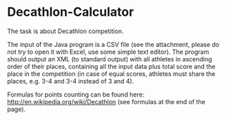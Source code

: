 # Decathlon-Calculator


The task is about Decathlon competition.

 

The input of the Java program is a CSV file (see the attachment, please do not try to open it with Excel, use some simple text editor). The program should output an XML (to standard output) with all athletes in ascending order of their places, containing all the input data plus total score and the place in the competition (in case of equal scores, athletes must share the places, e.g. 3-4 and 3-4 instead of 3 and 4).

Formulas for points counting can be found here: http://en.wikipedia.org/wiki/Decathlon (see formulas at the end of the page).

 